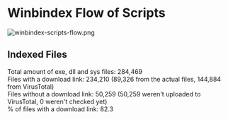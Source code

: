 # Winbindex Flow of Scripts

![winbindex-scripts-flow.png](winbindex-scripts-flow.png)

## Indexed Files

<!--FileStats-->
Total amount of exe, dll and sys files: 284,469  
Files with a download link: 234,210 (89,326 from the actual files, 144,884 from VirusTotal)  
Files without a download link: 50,259 (50,259 weren't uploaded to VirusTotal, 0 weren't checked yet)  
% of files with a download link: 82.3  
<!--/FileStats-->
